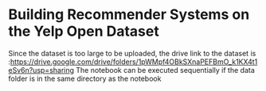 # Building Recommender Systems on the Yelp Open Dataset

Since the dataset is too large to be uploaded, the drive link to the dataset is :https://drive.google.com/drive/folders/1pWMpf4OBkSXnaPEFBmO_k1KX4t1eSv6n?usp=sharing
The notebook can be executed sequentially if the data folder is in the same directory as the notebook
